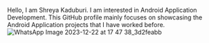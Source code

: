 Hello, I am Shreya Kaduburi. I am interested in Android Application Development.
This GitHub profile mainly focuses on showcasing the Android Application projects that I have worked before.
![WhatsApp Image 2023-12-22 at 17 47 38_3d2feabb](https://github.com/Shreya-Official269/Shreya-Official269/assets/154762057/16a7b581-cfcb-45ae-85b8-a986b936a347)
